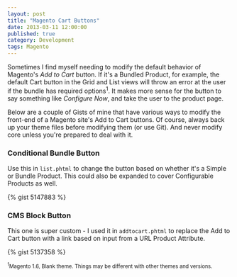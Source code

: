 ```yaml
---
layout: post
title: "Magento Cart Buttons"
date: 2013-03-11 12:00:00
published: true
category: Development
tags: Magento
---
```


Sometimes I find myself needing to modify the default behavior of Magento's *Add to Cart* button. If it's a Bundled Product, for example, the default Cart button in the Grid and List views will throw an error at the user if the bundle has required options<sup>1</sup>. It makes more sense for the button to say something like *Configure Now*, and take the user to the product page.

Below are a couple of Gists of mine that have various ways to modify the front-end of a Magento site's Add to Cart buttons. Of course, always back up your theme files before modifying them \(or use Git\). And never modify core unless you're prepared to deal with it.

### Conditional Bundle Button ###

Use this in <code>list.phtml</code> to change the button based on whether it's a Simple or Bundle Product. This could also be expanded to cover Configurable Products as well.

{% gist 5147883 %}

### CMS Block Button ###

This one is super custom - I used it in <code>addtocart.phtml</code> to replace the Add to Cart button with a link based on input from a URL Product Attribute.

{% gist 5137358 %}

<small><sup>1</sup>Magento 1.6, Blank theme. Things may be different with other themes and versions.</small>
